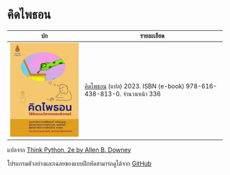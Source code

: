 # คิดไพธอน

| ปก | รายละเอียด |
|---|---|
| <img src="https://github.com/tatpongkatanyukul/Books/raw/main/ThinkPython/CoverThumb.png" alt="Python-dream cover" style="width:250px;"/> | [คิดไพธอน](https://github.com/tatpongkatanyukul/Books/tree/main/MLBook) (แปล) 2023. ISBN (e-book) 978-616-438-813-0. จำนวนหน้า 336|

แปลจาก [Think Python, 2e by Allen B. Downey](https://greenteapress.com/wp/think-python-2e/)

โปรแกรมตัวอย่างและเฉลยของแบบฝึกหัดสามารถดูได้จาก [GitHub](https://github.com/AllenDowney/ThinkPython2/tree/master/code)
